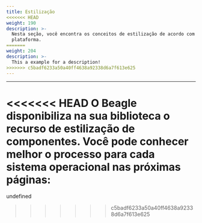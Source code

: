 ```yaml
---
title: Estilização
<<<<<<< HEAD
weight: 190
description: >-
  Nesta seção, você encontra os conceitos de estilização de acordo com a sua
  plataforma.
=======
weight: 204
description: >-
  This a example for a description!
>>>>>>> c5badf6233a50a40ff4638a92338d6a7f613e625
---
```


---

<<<<<<< HEAD
O Beagle disponibiliza na sua biblioteca o recurso de estilização de componentes. Você pode conhecer melhor o processo para cada sistema operacional nas próximas páginas:
=======
undefined
>>>>>>> c5badf6233a50a40ff4638a92338d6a7f613e625
